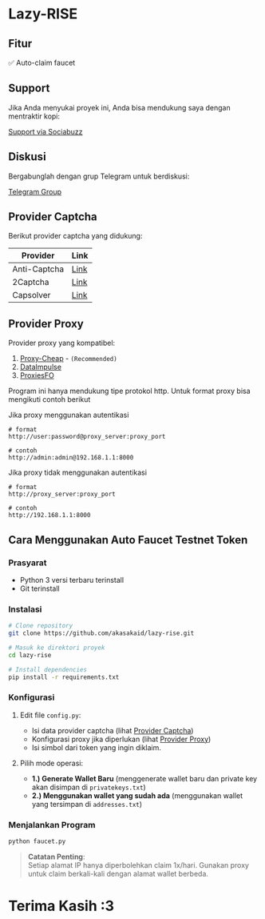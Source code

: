 
# Lazy-RISE

## Fitur

✅ Auto-claim faucet

## Support

Jika Anda menyukai proyek ini, Anda bisa mendukung saya dengan mentraktir kopi:

[Support via Sociabuzz](https://sociabuzz.com/fawwazthoerif/tribe)

## Diskusi

Bergabunglah dengan grup Telegram untuk berdiskusi:

[Telegram Group](https://t.me/sdsproject)

## Provider Captcha

Berikut provider captcha yang didukung:

| Provider | Link  |
|----------|---------------|
| Anti-Captcha | [Link](https://getcaptchasolution.com/iiaiemxamz) |
| 2Captcha | [Link](https://2captcha.com/?from=4688295) |
| Capsolver | [Link](https://dashboard.capsolver.com/passport/register?inviteCode=ejmvauaFFnqt) |

## Provider Proxy

Provider proxy yang kompatibel:

1. [Proxy-Cheap](https://app.proxy-cheap.com/r/mlShoy) - `(Recommended)`
2. [DataImpulse](https://dataimpulse.com/?aff=48082)
3. [ProxiesFO](https://app.proxies.fo/ref/c02fda06-da42-f640-7ef7-885127487ef0)

Program ini hanya mendukung tipe protokol http. Untuk format proxy bisa mengikuti contoh berikut

Jika proxy menggunakan autentikasi

```
# format
http://user:password@proxy_server:proxy_port

# contoh
http://admin:admin@192.168.1.1:8000
```

Jika proxy tidak menggunakan autentikasi

```
# format
http://proxy_server:proxy_port

# contoh
http://192.168.1.1:8000
```

## Cara Menggunakan Auto Faucet Testnet Token

### Prasyarat
- Python 3 versi terbaru terinstall
- Git terinstall

### Instalasi
```bash
# Clone repository
git clone https://github.com/akasakaid/lazy-rise.git

# Masuk ke direktori proyek
cd lazy-rise

# Install dependencies
pip install -r requirements.txt
```

### Konfigurasi
1. Edit file `config.py`:
   - Isi data provider captcha (lihat [Provider Captcha](#provider-captcha))
   - Konfigurasi proxy jika diperlukan (lihat [Provider Proxy](#provider-proxy))
   - Isi simbol dari token yang ingin diklaim.

2. Pilih mode operasi:
   - **1.) Generate Wallet Baru** (menggenerate wallet baru dan private key akan disimpan di `privatekeys.txt`)
   - **2.) Menggunakan wallet yang sudah ada** (menggunakan wallet yang tersimpan di `addresses.txt`)

### Menjalankan Program
```bash
python faucet.py
```

> **Catatan Penting**:  
> Setiap alamat IP hanya diperbolehkan claim 1x/hari. Gunakan proxy untuk claim berkali-kali dengan alamat wallet berbeda.

# Terima Kasih :3
